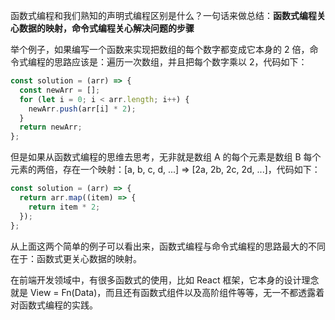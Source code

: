 函数式编程和我们熟知的声明式编程区别是什么？一句话来做总结：**函数式编程关心数据的映射，命令式编程关心解决问题的步骤**

举个例子，如果编写一个函数来实现把数组的每个数字都变成它本身的 2 倍，命令式编程的思路应该是：遍历一次数组，并且把每个数字乘以 2，代码如下：

```javascript
const solution = (arr) => {
  const newArr = [];
  for (let i = 0; i < arr.length; i++) {
    newArr.push(arr[i] * 2);
  }
  return newArr;
};
```

但是如果从函数式编程的思维去思考，无非就是数组 A 的每个元素是数组 B 每个元素的两倍，存在一个映射：[a, b, c, d, ...] => [2a, 2b, 2c, 2d, ...]，代码如下：

```javascript
const solution = (arr) => {
  return arr.map((item) => {
    return item * 2;
  });
};
```

从上面这两个简单的例子可以看出来，函数式编程与命令式编程的思路最大的不同在于：函数式更关心数据的映射。

在前端开发领域中，有很多函数式的使用，比如 React 框架，它本身的设计理念就是 View = Fn(Data)，而且还有函数式组件以及高阶组件等等，无一不都透露着对函数式编程的实践。
